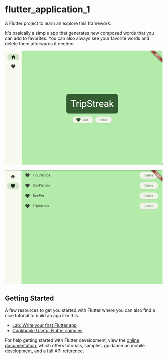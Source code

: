 # flutter_application_1

A Flutter project to learn an explore this framework.

It's basically a simple app that generates new composed words that you can add to favorites. You can also always see your favorite words and delete them afterwards if needed.

![alt text](app-main.png)

![alt text](app-favorites.png)

## Getting Started

A few resources to get you started with Flutter where you can also find a nice tutorial to build an app like this.

- [Lab: Write your first Flutter app](https://docs.flutter.dev/get-started/codelab)
- [Cookbook: Useful Flutter samples](https://docs.flutter.dev/cookbook)

For help getting started with Flutter development, view the
[online documentation](https://docs.flutter.dev/), which offers tutorials, samples, guidance on mobile development, and a full API reference.
